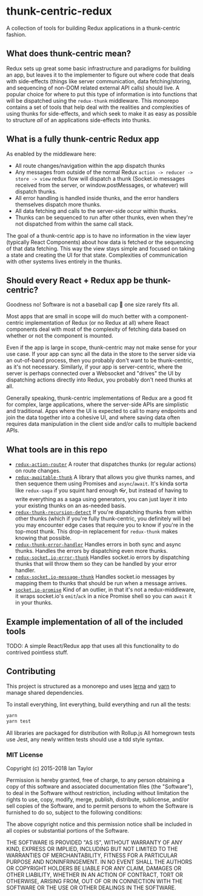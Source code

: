 # thunk-centric-redux
A collection of tools for building Redux applications in a thunk-centric fashion.  

## What does thunk-centric mean?
Redux sets up great some basic infrastructure and paradigms for building an app, but leaves it to the implementer to figure out where code that deals with side-effects (things like server communication, data fetching/storing, and sequencing of non-DOM related external API calls) should live.  A popular choice for where to put this type of information is into functions that will be dispatched using the `redux-thunk` middleware.  This monorepo contains a set of tools that help deal with the realities and complexities of using thunks for side-effects, and which seek to make it as easy as possible to structure *all* of an applications side-effects into thunks.

## What is a fully thunk-centric Redux app
As enabled by the middleware here:
* All route changes/navigation within the app dispatch thunks
* Any messages from outside of the normal Redux `action -> reducer -> store -> view` redux flow will dispatch a thunk (Socket.io messages received from the server, or window.postMessages, or whatever) will dispatch thunks.
* All error handling is handled inside thunks, and the error handlers themselves dispatch more thunks.
* All data fetching and calls to the server-side occur within thunks.
* Thunks can be sequenced to run after other thunks, even when they're not dispatched from within the same call stack.

The goal of a thunk-centric app is to have no information in the view layer (typically React Components) about how data is fetched or the sequencing of that data fetching.  This way the view stays simple and focused on taking a state and creating the UI for that state.  Complexities of communication with other systems lives entirely in the thunks.

## Should every React + Redux app be thunk-centric?

Goodness no!  Software is not a baseball cap 🧢 one size rarely fits all.

Most apps that are small in scope will do much better with a component-centric implementation of Redux (or no Redux at all) where React components deal with most of the complexity of fetching data based on whether or not the component is mounted.

Even if the app is large in scope, thunk-centric may not make sense for your use case.  If your app can sync all the data in the store to the server side via an out-of-band process, then you probably don't want to be thunk-centric, as it's not necessary.  Similarly, if your app is server-centric, where the server is perhaps connected over a Websocket and "drives" the UI by dispatching actions directly into Redux, you probably don't need thunks at all.

Generally speaking, thunk-centric implementations of Redux are a good fit for complex, large applications, where the server-side APIs are simplistic and traditional.  Apps where the UI is expected to call to many endpoints and join the data together into a cohesive UI, and where saving data often requires data manipulation in the client side and/or calls to multiple backend APIs.

## What tools are in this repo

* [`redux-action-router`](packages/redux-action-router/readme.md) A router that dispatches thunks (or regular actions) on route changes.
* [`redux-awaitable-thunk`](packages/redux-awaitable-thunk/readme.md) A library that allows you give thunks names, and then sequence them using Promises and `async`/`await`.  It's kinda sorta like `redux-saga` if you squint hard enough 👓, but instead of having to write everything as a saga using generators, you can just layer it into your existing thunks on an as-needed basis.
* [`redux-thunk-recursion-detect`](packages/redux-thunk-recusion-detect/readme.md) If you're dispatching thunks from within other thunks (which if you're fully thunk-centric, you definitely will be) you may encounter edge cases that require you to know if you're in the top-most thunk.  This drop-in replacement for `redux-thunk` makes knowing that possible.
* [`redux-thunk-error-handler`](packages/redux-thunk-error-handler/readme.md) Handles errors in both sync and async thunks.  Handles the errors by dispatching even more thunks.
* [`redux-socket.io-error-thunk`](packages/redux-socket.io-error-thunk/readme.md) Handles socket.io errors by dispatching thunks that will throw them so they can be handled by your error handler.
* [`redux-socket.io-message-thunk`](packages/redux-socket.io-message-thunk/readme.md) Handles socket.io messages by mapping them to thunks that should be run when a message arrives.
* [`socket.io-promise`](packages/socket.io-promise/teadme.md) Kind of an outlier, in that it's not a redux-middleware, it wraps socket.io's `emit`/`ack` in a nice Promise shell so you can `await` it in your thunks.

## Example implementation of all of the included tools

TODO: A simple React/Redux app that uses all this functionality to do contrived pointless stuff.

## Contributing

This project is structured as a monorepo and uses [lerna](https://github.com/lerna/lerna) and [yarn](https://github.com/yarnpkg/yarn) to manage shared dependencies.

To install everything, lint everything, build everything and run all the tests:
```bash
yarn
yarn test
```
All libraries are packaged for distribution with Rollup.js
All homegrown tests use Jest, any newly written tests should use a tdd style syntax.


### MIT License
Copyright (c) 2015-2018 Ian Taylor

Permission is hereby granted, free of charge, to any person obtaining a copy of this software and associated documentation files (the "Software"), to deal in the Software without restriction, including without limitation the rights to use, copy, modify, merge, publish, distribute, sublicense, and/or sell copies of the Software, and to permit persons to whom the Software is furnished to do so, subject to the following conditions:

The above copyright notice and this permission notice shall be included in all copies or substantial portions of the Software.

THE SOFTWARE IS PROVIDED "AS IS", WITHOUT WARRANTY OF ANY KIND, EXPRESS OR IMPLIED, INCLUDING BUT NOT LIMITED TO THE WARRANTIES OF MERCHANTABILITY, FITNESS FOR A PARTICULAR PURPOSE AND NONINFRINGEMENT. IN NO EVENT SHALL THE AUTHORS OR COPYRIGHT HOLDERS BE LIABLE FOR ANY CLAIM, DAMAGES OR OTHER LIABILITY, WHETHER IN AN ACTION OF CONTRACT, TORT OR OTHERWISE, ARISING FROM, OUT OF OR IN CONNECTION WITH THE SOFTWARE OR THE USE OR OTHER DEALINGS IN THE SOFTWARE.
